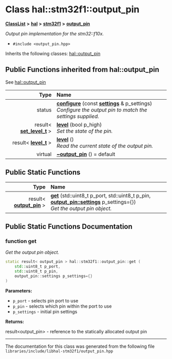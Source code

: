 

# Class hal::stm32f1::output\_pin



[**ClassList**](annotated.md) **>** [**hal**](namespacehal.md) **>** [**stm32f1**](namespacehal_1_1stm32f1.md) **>** [**output\_pin**](classhal_1_1stm32f1_1_1output__pin.md)



_Output pin implementation for the stm32::f10x._ 

* `#include <output_pin.hpp>`



Inherits the following classes: [hal::output\_pin](classhal_1_1output__pin.md)
























































## Public Functions inherited from hal::output_pin

See [hal::output\_pin](classhal_1_1output__pin.md)

| Type | Name |
| ---: | :--- |
|  status | [**configure**](#function-configure) (const [**settings**](structhal_1_1output__pin_1_1settings.md) & p\_settings) <br>_Configure the output pin to match the settings supplied._  |
|  result&lt; [**set\_level\_t**](structhal_1_1output__pin_1_1set__level__t.md) &gt; | [**level**](#function-level-12) (bool p\_high) <br>_Set the state of the pin._  |
|  result&lt; [**level\_t**](structhal_1_1output__pin_1_1level__t.md) &gt; | [**level**](#function-level-22) () <br>_Read the current state of the output pin._  |
| virtual  | [**~output\_pin**](#function-output_pin) () = default<br> |


## Public Static Functions

| Type | Name |
| ---: | :--- |
|  result&lt; [**output\_pin**](classhal_1_1stm32f1_1_1output__pin.md) &gt; | [**get**](#function-get) (std::uint8\_t p\_port, std::uint8\_t p\_pin, [**output\_pin::settings**](structhal_1_1output__pin_1_1settings.md) p\_settings={}) <br>_Get the output pin object._  |




















































## Public Static Functions Documentation




### function get 

_Get the output pin object._ 
```C++
static result< output_pin > hal::stm32f1::output_pin::get (
    std::uint8_t p_port,
    std::uint8_t p_pin,
    output_pin::settings p_settings={}
) 
```





**Parameters:**


* `p_port` - selects pin port to use 
* `p_pin` - selects which pin within the port to use 
* `p_settings` - initial pin settings 



**Returns:**

result&lt;output\_pin&gt; - reference to the statically allocated output pin 





        

------------------------------
The documentation for this class was generated from the following file `libraries/include/libhal-stm32f1/output_pin.hpp`

